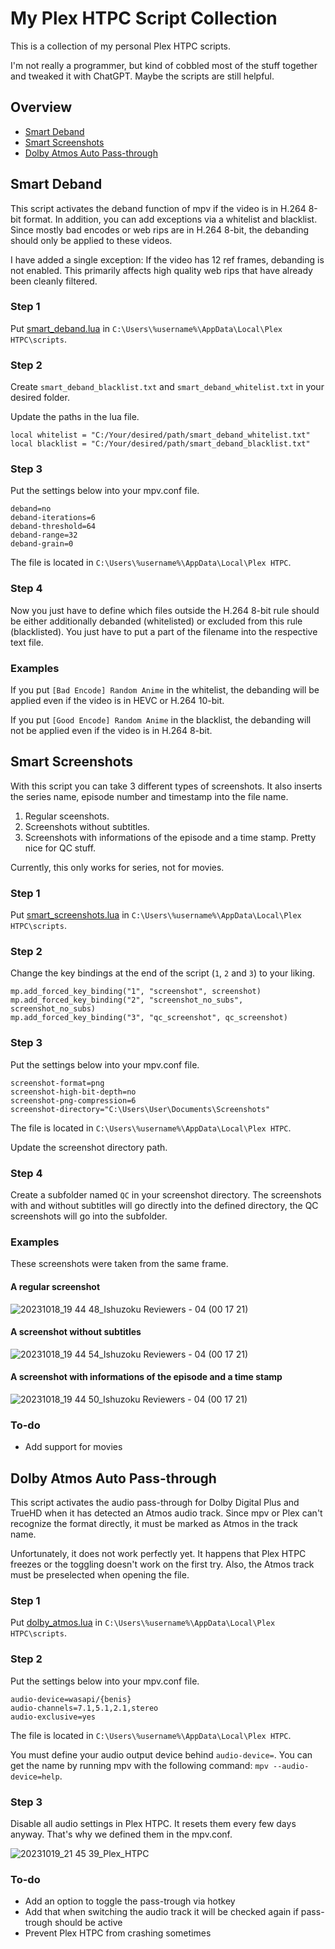# My Plex HTPC Script Collection

This is a collection of my personal Plex HTPC scripts.

I'm not really a programmer, but kind of cobbled most of the stuff together and tweaked it with ChatGPT. Maybe the scripts are still helpful.

## Overview

* [Smart Deband](https://github.com/Ninelpienel/Plex-Scripts#smart-deband)
* [Smart Screenshots](https://github.com/Ninelpienel/Plex-Scripts#smart-screenshots)
* [Dolby Atmos Auto Pass-through](https://github.com/Ninelpienel/Plex-Scripts#dolby-atmos-auto-pass-through)

## Smart Deband

This script activates the deband function of mpv if the video is in H.264 8-bit format. In addition, you can add exceptions via a whitelist and blacklist. Since mostly bad encodes or web rips are in H.264 8-bit, the debanding should only be applied to these videos.

I have added a single exception: If the video has 12 ref frames, debanding is not enabled. This primarily affects high quality web rips that have already been cleanly filtered.

### Step 1

Put [smart_deband.lua](https://github.com/Ninelpienel/Plex-Scripts/blob/main/smart_deband.lua) in `C:\Users\%username%\AppData\Local\Plex HTPC\scripts`.

### Step 2

Create `smart_deband_blacklist.txt` and `smart_deband_whitelist.txt` in your desired folder.

Update the paths in the lua file.

```
local whitelist = "C:/Your/desired/path/smart_deband_whitelist.txt"
local blacklist = "C:/Your/desired/path/smart_deband_blacklist.txt"
```

### Step 3

Put the settings below into your mpv.conf file.

```
deband=no
deband-iterations=6
deband-threshold=64
deband-range=32
deband-grain=0
```

The file is located in `C:\Users\%username%\AppData\Local\Plex HTPC`.

### Step 4

Now you just have to define which files outside the H.264 8-bit rule should be either additionally debanded (whitelisted) or excluded from this rule (blacklisted). You just have to put a part of the filename into the respective text file.

### Examples

If you put `[Bad Encode] Random Anime` in the whitelist, the debanding will be applied even if the video is in HEVC or H.264 10-bit.

If you put `[Good Encode] Random Anime` in the blacklist, the debanding will not be applied even if the video is in H.264 8-bit.

## Smart Screenshots

With this script you can take 3 different types of screenshots. It also inserts the series name, episode number and timestamp into the file name.

1. Regular sceenshots.
2. Screenshots without subtitles.
3. Screenshots with informations of the episode and a time stamp. Pretty nice for QC stuff.

Currently, this only works for series, not for movies.

### Step 1

Put [smart_screenshots.lua](https://github.com/Ninelpienel/Plex-Scripts/blob/main/smart_screenshots.lua) in `C:\Users\%username%\AppData\Local\Plex HTPC\scripts`.

### Step 2

Change the key bindings at the end of the script (`1`, `2` and `3`) to your liking.

```
mp.add_forced_key_binding("1", "screenshot", screenshot)
mp.add_forced_key_binding("2", "screenshot_no_subs", screenshot_no_subs)
mp.add_forced_key_binding("3", "qc_screenshot", qc_screenshot)
```

### Step 3

Put the settings below into your mpv.conf file.

```
screenshot-format=png
screenshot-high-bit-depth=no
screenshot-png-compression=6
screenshot-directory="C:\Users\User\Documents\Screenshots"
```

The file is located in `C:\Users\%username%\AppData\Local\Plex HTPC`.

Update the screenshot directory path.

### Step 4

Create a subfolder named `QC` in your screenshot directory. The screenshots with and without subtitles will go directly into the defined directory, the QC screenshots will go into the subfolder.

### Examples

These screenshots were taken from the same frame.

#### A regular screenshot

![20231018_19 44 48_Ishuzoku Reviewers - 04 (00 17 21)](https://github.com/Ninelpienel/Plex-Scripts/assets/1890524/5b507f20-e46a-4c63-8c6f-90435a049a08)

#### A screenshot without subtitles

![20231018_19 44 54_Ishuzoku Reviewers - 04 (00 17 21)](https://github.com/Ninelpienel/Plex-Scripts/assets/1890524/764fdcd4-3cc3-4f6e-844d-4832a0dda057)

#### A screenshot with informations of the episode and a time stamp

![20231018_19 44 50_Ishuzoku Reviewers - 04 (00 17 21)](https://github.com/Ninelpienel/Plex-Scripts/assets/1890524/35a4770d-cf96-4be7-a56c-81cf76d4fec1)

### To-do

* Add support for movies

## Dolby Atmos Auto Pass-through

This script activates the audio pass-through for Dolby Digital Plus and TrueHD when it has detected an Atmos audio track. Since mpv or Plex can't recognize the format directly, it must be marked as Atmos in the track name.

Unfortunately, it does not work perfectly yet. It happens that Plex HTPC freezes or the toggling doesn't work on the first try. Also, the Atmos track must be preselected when opening the file.

### Step 1

Put [dolby_atmos.lua](https://github.com/Ninelpienel/Plex-Scripts/blob/main/dolby_atmos.lua) in `C:\Users\%username%\AppData\Local\Plex HTPC\scripts`.

### Step 2

Put the settings below into your mpv.conf file.

```
audio-device=wasapi/{benis}
audio-channels=7.1,5.1,2.1,stereo
audio-exclusive=yes
```

The file is located in `C:\Users\%username%\AppData\Local\Plex HTPC`.

You must define your audio output device behind `audio-device=`. You can get the name by running mpv with the following command: `mpv --audio-device=help`.

### Step 3

Disable all audio settings in Plex HTPC. It resets them every few days anyway. That's why we defined them in the mpv.conf.

![20231019_21 45 39_Plex_HTPC](https://github.com/Ninelpienel/Plex-Scripts/assets/1890524/fd77b3ba-e43d-407d-aeb4-8fbb1fcafe00)

### To-do

* Add an option to toggle the pass-trough via hotkey
* Add that when switching the audio track it will be checked again if pass-trough should be active
* Prevent Plex HTPC from crashing sometimes

